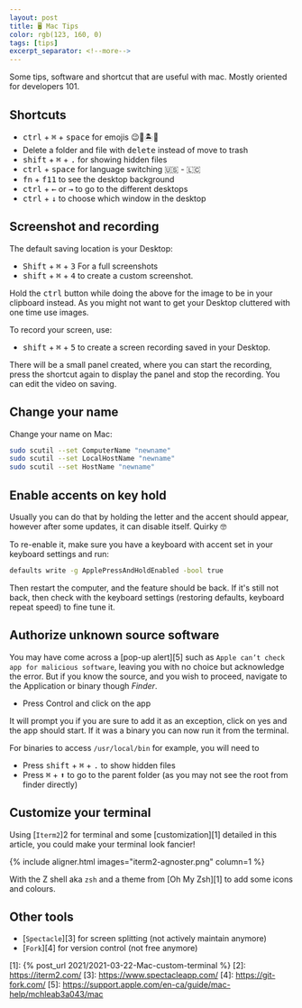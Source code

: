 ```yaml
---
layout: post
title: 🖥 Mac Tips
color: rgb(123, 160, 0)
tags: [tips]
excerpt_separator: <!--more-->
---
```


Some tips, software and shortcut that are useful with mac. 
Mostly oriented for developers 101.
<!--more-->

## Shortcuts

- <kbd>ctrl</kbd> + <kbd>⌘</kbd> + <kbd>space</kbd> for emojis 😉💪🏝🙆‍️
- Delete a folder and file with <kbd>delete</kbd> instead of move to trash
- <kbd>shift</kbd> + <kbd>⌘</kbd> + <kbd>.</kbd> for showing hidden files
- <kbd>ctrl</kbd> + <kbd>space</kbd> for language switching  🇺🇸 - 🇱🇨
- <kbd>fn</kbd> + <kbd>f11</kbd> to see the desktop background
- <kbd>ctrl</kbd> + <kbd>←</kbd> or <kbd>→</kbd> to go to the different desktops
- <kbd>ctrl</kbd> + <kbd>↓</kbd> to choose which window in the desktop


## Screenshot and recording

The default saving location is your Desktop:

- <kbd>Shift</kbd> + <kbd>⌘</kbd> + <kbd>3</kbd> For a full screenshots
- <kbd>shift</kbd> + <kbd>⌘</kbd> + <kbd>4</kbd> to create a custom screenshot.

Hold the <kbd>ctrl</kbd> button while doing the above for the image to be in your clipboard instead.
As you might not want to get your Desktop cluttered with one time use images.

To record your screen, use:

- <kbd>shift</kbd> + <kbd>⌘</kbd> + <kbd>5</kbd> to create a screen recording saved in your Desktop.

There will be a small panel created, where you can start the recording, press the shortcut again to 
display the panel and stop the recording. You can edit the video on saving.

## Change your name

Change your name on Mac:

```bash
sudo scutil --set ComputerName "newname"
sudo scutil --set LocalHostName "newname"
sudo scutil --set HostName "newname"
```

## Enable accents on key hold

Usually you can do that by holding the letter and the accent should appear, however after some updates, it can disable
itself. Quirky 🤓

To re-enable it, make sure you have a keyboard with accent set in your keyboard settings and run:

```bash
defaults write -g ApplePressAndHoldEnabled -bool true
```

Then restart the computer, and the feature should be back.
If it's still not back, then check with the keyboard settings (restoring defaults, keyboard repeat speed) to fine tune
it.

## Authorize unknown source software

You may have come across a [pop-up alert][5] such as `Apple can’t check app for malicious software`,
leaving you with no choice but acknowledge the error.
But if you know the source, and you wish to proceed, navigate to the Application or binary though _Finder_.

- Press <kdb>Control</kbd> and click on the app

It will prompt you if you are sure to add it as an exception, click on yes and the app should start.
If it was a binary you can now run it from the terminal.

For binaries to access `/usr/local/bin` for example, you will need to
- Press <kbd>shift</kbd> + <kbd>⌘</kbd> + <kbd>.</kbd> to show hidden files
- Press <kbd>⌘</kbd> + <kbd>⬆</kbd> to go to the parent folder (as you may not see the root from finder directly)

## Customize your terminal

Using [`Iterm2`]2 for terminal and some [customization][1]
detailed in this article, you could make your terminal look fancier!

{% include aligner.html images="iterm2-agnoster.png" column=1 %}

With the Z shell aka `zsh` and a theme from [Oh My Zsh][1] to add some icons and colours. 

## Other tools

- [`Spectacle`][3] for screen splitting (not actively maintain anymore)
- [`Fork`][4] for version control (not free anymore)

[1]: {% post_url 2021/2021-03-22-Mac-custom-terminal %}
[2]: https://iterm2.com/
[3]: https://www.spectacleapp.com/
[4]: https://git-fork.com/
[5]: https://support.apple.com/en-ca/guide/mac-help/mchleab3a043/mac